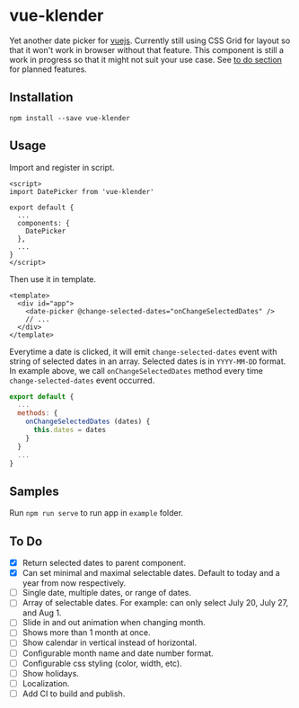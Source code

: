 # vue-klender

Yet another date picker for [vuejs](https://vuejs.org). Currently still using
CSS Grid for layout so that it won't work in browser without
that feature. This component is still a work in progress so that it might not
suit your use case. See [to do section](#to-do) for planned features.

## Installation

```
npm install --save vue-klender
```

## Usage

Import and register in script.

```vue
<script>
import DatePicker from 'vue-klender'

export default {
  ...
  components: {
    DatePicker
  },
  ...
}
</script>
```

Then use it in template.

```vue
<template>
  <div id="app">
    <date-picker @change-selected-dates="onChangeSelectedDates" />
    // ...
  </div>
</template>
```

Everytime a date is clicked, it will emit `change-selected-dates` event
with string of selected dates in an array. Selected dates is in `YYYY-MM-DD`
format. In example above, we call `onChangeSelectedDates` method every time
`change-selected-dates` event occurred.

```javascript
export default {
  ...
  methods: {
    onChangeSelectedDates (dates) {
      this.dates = dates
    }
  }
  ...
}
```

## Samples

Run `npm run serve` to run app in `example` folder.

## To Do

- [x] Return selected dates to parent component.
- [x] Can set minimal and maximal selectable dates. Default to today and a year from now respectively.
- [ ] Single date, multiple dates, or range of dates.
- [ ] Array of selectable dates. For example: can only select July 20, July 27, and Aug 1.
- [ ] Slide in and out animation when changing month.
- [ ] Shows more than 1 month at once.
- [ ] Show calendar in vertical instead of horizontal.
- [ ] Configurable month name and date number format.
- [ ] Configurable css styling (color, width, etc).
- [ ] Show holidays.
- [ ] Localization.
- [ ] Add CI to build and publish.
